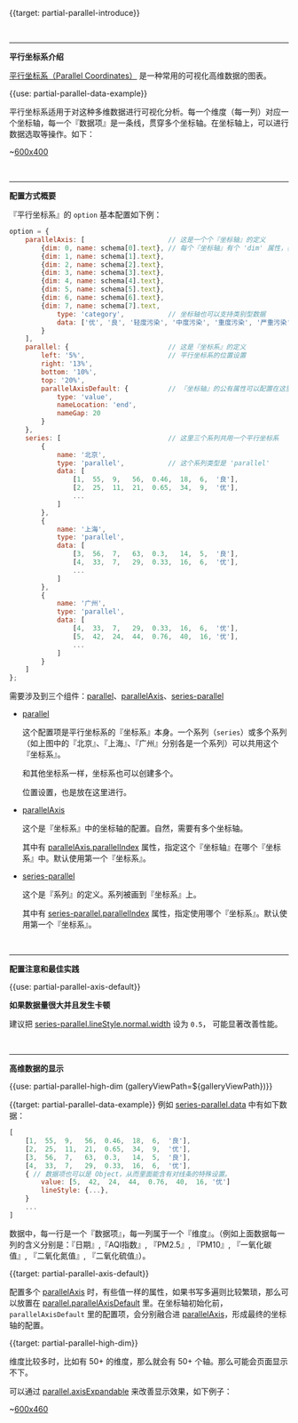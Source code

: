 {{target: partial-parallel-introduce}}

<br>

---

**平行坐标系介绍**

[平行坐标系（Parallel Coordinates）](https://en.wikipedia.org/wiki/Parallel_coordinates) 是一种常用的可视化高维数据的图表。

{{use: partial-parallel-data-example}}

平行坐标系适用于对这种多维数据进行可视化分析。每一个维度（每一列）对应一个坐标轴，每一个『数据项』是一条线，贯穿多个坐标轴。在坐标轴上，可以进行数据选取等操作。如下：

~[600x400](${galleryViewPath}doc-example/parallel-all&edit=1&reset=1)

<br>

---

**配置方式概要**

『平行坐标系』的 `option` 基本配置如下例：

```javascript
option = {
    parallelAxis: [                     // 这是一个个『坐标轴』的定义
        {dim: 0, name: schema[0].text}, // 每个『坐标轴』有个 'dim' 属性，表示坐标轴的维度号。
        {dim: 1, name: schema[1].text},
        {dim: 2, name: schema[2].text},
        {dim: 3, name: schema[3].text},
        {dim: 4, name: schema[4].text},
        {dim: 5, name: schema[5].text},
        {dim: 6, name: schema[6].text},
        {dim: 7, name: schema[7].text,
            type: 'category',           // 坐标轴也可以支持类别型数据
            data: ['优', '良', '轻度污染', '中度污染', '重度污染', '严重污染']
        }
    ],
    parallel: {                         // 这是『坐标系』的定义
        left: '5%',                     // 平行坐标系的位置设置
        right: '13%',
        bottom: '10%',
        top: '20%',
        parallelAxisDefault: {          // 『坐标轴』的公有属性可以配置在这里避免重复书写
            type: 'value',
            nameLocation: 'end',
            nameGap: 20
        }
    },
    series: [                           // 这里三个系列共用一个平行坐标系
        {
            name: '北京',
            type: 'parallel',           // 这个系列类型是 'parallel'
            data: [
                [1,  55,  9,   56,  0.46,  18,  6,  '良'],
                [2,  25,  11,  21,  0.65,  34,  9,  '优'],
                ...
            ]
        },
        {
            name: '上海',
            type: 'parallel',
            data: [
                [3,  56,  7,   63,  0.3,   14,  5,  '良'],
                [4,  33,  7,   29,  0.33,  16,  6,  '优'],
                ...
            ]
        },
        {
            name: '广州',
            type: 'parallel',
            data: [
                [4,  33,  7,   29,  0.33,  16,  6,  '优'],
                [5,  42,  24,  44,  0.76,  40,  16, '优'],
                ...
            ]
        }
    ]
};
```

需要涉及到三个组件：[parallel](~parallel)、[parallelAxis](~parallelAxis)、[series-parallel](~series-parallel)

+ [parallel](~parallel)

    这个配置项是平行坐标系的『坐标系』本身。一个系列（`series`）或多个系列（如上图中的『北京』、『上海』、『广州』分别各是一个系列）可以共用这个『坐标系』。

    和其他坐标系一样，坐标系也可以创建多个。

    位置设置，也是放在这里进行。

+ [parallelAxis](~parallelAxis)

    这个是『坐标系』中的坐标轴的配置。自然，需要有多个坐标轴。

    其中有 [parallelAxis.parallelIndex](~parallelAxis.parallelIndex) 属性，指定这个『坐标轴』在哪个『坐标系』中。默认使用第一个『坐标系』。

+ [series-parallel](~series-parallel)

    这个是『系列』的定义。系列被画到『坐标系』上。

    其中有 [series-parallel.parallelIndex](~series-parallel.parallelIndex) 属性，指定使用哪个『坐标系』。默认使用第一个『坐标系』。

<br>

---

**配置注意和最佳实践**

{{use: partial-parallel-axis-default}}

**如果数据量很大并且发生卡顿**

建议把 [series-parallel.lineStyle.normal.width](~series-parallel.lineStyle.normal.width) 设为 `0.5`，
可能显著改善性能。

<br>

---

**高维数据的显示**

{{use: partial-parallel-high-dim (galleryViewPath=${galleryViewPath})}}



{{target: partial-parallel-data-example}}
例如 [series-parallel.data](~series-parallel.data) 中有如下数据：

```javascript
[
    [1,  55,  9,   56,  0.46,  18,  6,  '良'],
    [2,  25,  11,  21,  0.65,  34,  9,  '优'],
    [3,  56,  7,   63,  0.3,   14,  5,  '良'],
    [4,  33,  7,   29,  0.33,  16,  6,  '优'],
    { // 数据项也可以是 Object，从而里面能含有对线条的特殊设置。
        value: [5,  42,  24,  44,  0.76,  40,  16, '优']
        lineStyle: {...},
    }
    ...
]
```
数据中，每一行是一个『数据项』，每一列属于一个『维度』。（例如上面数据每一列的含义分别是：『日期』,『AQI指数』, 『PM2.5』, 『PM10』, 『一氧化碳值』, 『二氧化氮值』, 『二氧化硫值』）。




{{target: partial-parallel-axis-default}}

配置多个 [parallelAxis](~parallelAxis) 时，有些值一样的属性，如果书写多遍则比较繁琐，那么可以放置在 [parallel.parallelAxisDefault](~parallel.parallelAxisDefault) 里。在坐标轴初始化前，`parallelAxisDefault` 里的配置项，会分别融合进 [parallelAxis](~parallelAxis)，形成最终的坐标轴的配置。



{{target: partial-parallel-high-dim}}

维度比较多时，比如有 50+ 的维度，那么就会有 50+ 个轴。那么可能会页面显示不下。

可以通过 [parallel.axisExpandable](~parallel.axisExpandable) 来改善显示效果，如下例子：

~[600x460](${galleryViewPath}map-parallel-prices&edit=1&reset=1)
